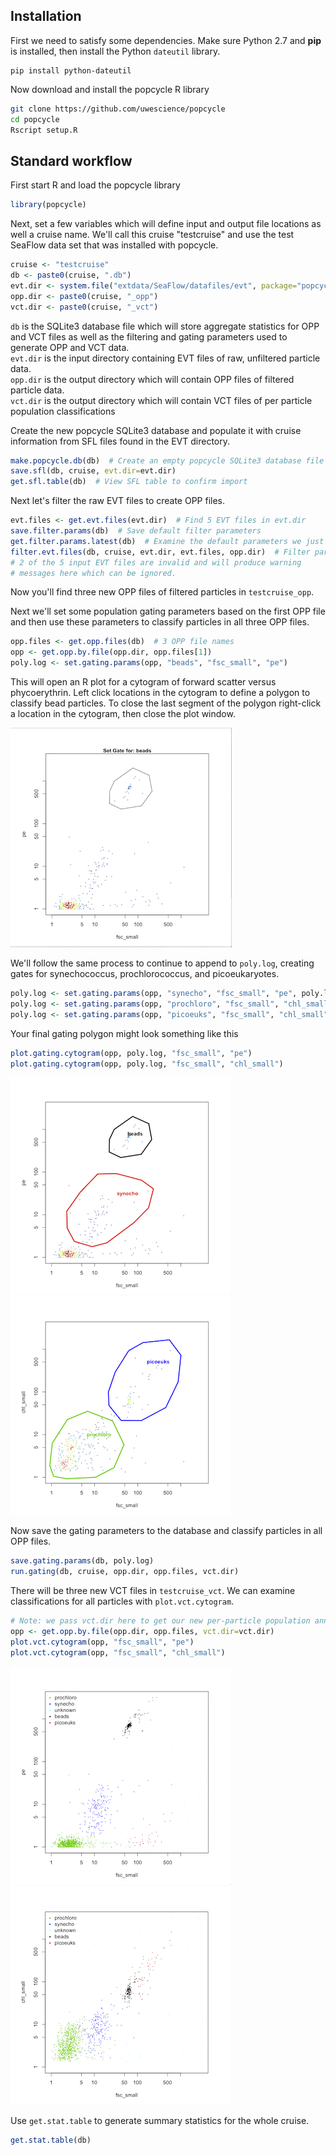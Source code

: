 ## Installation

First we need to satisfy some dependencies. Make sure Python 2.7 and **pip** is installed, then install the Python `dateutil` library.

```
pip install python-dateutil
```

Now download and install the popcycle R library

```sh
git clone https://github.com/uwescience/popcycle
cd popcycle
Rscript setup.R
```

## Standard workflow

First start R and load the popcycle library
```R
library(popcycle)
```

Next, set a few variables which will define input and output file locations as well a cruise name. We'll call this cruise "testcruise" and use the test SeaFlow data set that was installed with popcycle.

```R
cruise <- "testcruise"
db <- paste0(cruise, ".db")
evt.dir <- system.file("extdata/SeaFlow/datafiles/evt", package="popcycle")
opp.dir <- paste0(cruise, "_opp")
vct.dir <- paste0(cruise, "_vct")
```

`db` is the SQLite3 database file which will store aggregate statistics for OPP and VCT files as well as the filtering and gating parameters used to generate OPP and VCT data.  
`evt.dir` is the input directory containing EVT files of raw, unfiltered particle data.  
`opp.dir` is the output directory which will contain OPP files of filtered particle data.  
`vct.dir` is the output directory which will contain VCT files of per particle population classifications

Create the new popcycle SQLite3 database and populate it with cruise information from SFL files found in the EVT directory.

```R
make.popcycle.db(db)  # Create an empty popcycle SQLite3 database file
save.sfl(db, cruise, evt.dir=evt.dir)
get.sfl.table(db)  # View SFL table to confirm import
```

Next let's filter the raw EVT files to create OPP files.

```R
evt.files <- get.evt.files(evt.dir)  # Find 5 EVT files in evt.dir
save.filter.params(db)  # Save default filter parameters
get.filter.params.latest(db)  # Examine the default parameters we just set
filter.evt.files(db, cruise, evt.dir, evt.files, opp.dir)  # Filter particles
# 2 of the 5 input EVT files are invalid and will produce warning
# messages here which can be ignored.
```

Now you'll find three new OPP files of filtered particles in `testcruise_opp`.  

Next we'll set some population gating parameters based on the first OPP file and then use these parameters to classify particles in all three OPP files.

```R
opp.files <- get.opp.files(db)  # 3 OPP file names
opp <- get.opp.by.file(opp.dir, opp.files[1])
poly.log <- set.gating.params(opp, "beads", "fsc_small", "pe")
```
This will open an R plot for a cytogram of forward scatter versus phycoerythrin. Left click locations in the cytogram to define a polygon to classify bead particles. To close the last segment of the polygon right-click a location in the cytogram, then close the plot window.

![gating cytogram for bead](images/beads-gate.png?raw=true)

We'll follow the same process to continue to append to `poly.log`, creating gates for synechococcus, prochlorococcus, and picoeukaryotes.

```R
poly.log <- set.gating.params(opp, "synecho", "fsc_small", "pe", poly.log)
poly.log <- set.gating.params(opp, "prochloro", "fsc_small", "chl_small", poly.log)
poly.log <- set.gating.params(opp, "picoeuks", "fsc_small", "chl_small", poly.log)
```

Your final gating polygon might look something like this

```R
plot.gating.cytogram(opp, poly.log, "fsc_small", "pe")
plot.gating.cytogram(opp, poly.log, "fsc_small", "chl_small")
```
![gating cytogram for fsc_small versus pe](images/fsc_small-pe-gates.png?raw=true)
![gating cytogram for fsc_small versus chl_small](images/fsc_small-chl_small-gates.png?raw=true)

Now save the gating parameters to the database and classify particles in all OPP files.

```R
save.gating.params(db, poly.log)
run.gating(db, cruise, opp.dir, opp.files, vct.dir)
```

There will be three new VCT files in `testcruise_vct`. We can examine classifications for all particles with `plot.vct.cytogram`.

```R
# Note: we pass vct.dir here to get our new per-particle population annotations
opp <- get.opp.by.file(opp.dir, opp.files, vct.dir=vct.dir)
plot.vct.cytogram(opp, "fsc_small", "pe")
plot.vct.cytogram(opp, "fsc_small", "chl_small")
```

![VCT cytogram for fsc_small versus pe](images/fsc_small-pe-vct.png?raw=true)
![VCT cytogram for fsc_small versus chl_small](images/fsc_small-chl_small-vct.png?raw=true)

Use `get.stat.table` to generate summary statistics for the whole cruise.

```R
get.stat.table(db)
```
